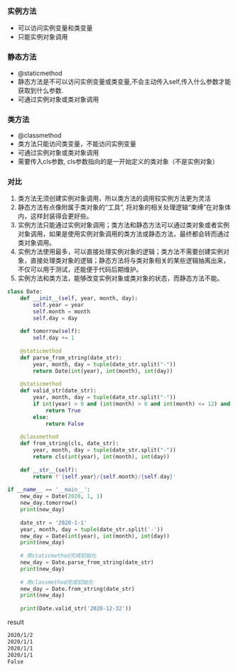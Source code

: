 ### 实例方法
- 可以访问实例变量和类变量
- 只能实例对象调用

### 静态方法
- @staticmethod
- 静态方法是不可以访问实例变量或类变量,不会主动传入self,传入什么参数才能获取到什么参数.
- 可通过实例对象或类对象调用

### 类方法
- @classmethod
- 类方法只能访问类变量，不能访问实例变量
- 可通过实例对象或类对象调用
- 需要传入cls参数, cls参数指向的是一开始定义的类对象（不是实例对象）

### 对比
1. 类方法无须创建实例对象调用，所以类方法的调用较实例方法更为灵活
2. 静态方法有点像附属于类对象的“工具”, 将对象的相关处理逻辑“束缚”在对象体内，这样封装得会更好些。
3. 实例方法只能通过实例对象调用；类方法和静态方法可以通过类对象或者实例对象调用，如果是使用实例对象调用的类方法或静态方法，最终都会转而通过类对象调用。
4. 实例方法使用最多，可以直接处理实例对象的逻辑；类方法不需要创建实例对象，直接处理类对象的逻辑；静态方法将与类对象相关的某些逻辑抽离出来，不仅可以用于测试，还能便于代码后期维护。
5. 实例方法和类方法，能够改变实例对象或类对象的状态，而静态方法不能。
```python
class Date:
    def __init__(self, year, month, day):
        self.year = year
        self.month = month
        self.day = day
   
    def tomorrow(self):
        self.day += 1
    
    @staticmethod
    def parse_from_string(date_str):
        year, month, day = tuple(date_str.split("-"))
        return Date(int(year), int(month), int(day))
           
    @staticmethod
    def valid_str(date_str):
        year, month, day = tuple(date_str.split("-"))
        if int(year) > 0 and (int(month) > 0 and int(month) <= 12) and (int(day) > 0 and int(day) <= 31):
            return True
        else:
            return False
            
    @classmethod
    def from_string(cls, date_str):
        year, month, day = tuple(date_str.split("-"))
        return cls(int(year), int(month), int(day))
        
    def __str__(self):
        return f'{self.year}/{self.month}/{self.day}'
        
if __name__ == '__main__':
    new_day = Date(2020, 1, 1)
    new_day.tomorrow()
    print(new_day)
    
    date_str = '2020-1-1'
    year, month, day = tuple(date_str.split('-'))
    new_day = Date(int(year), int(month), int(day))
    print(new_day)
    
    # 用staticmethod完成初始化
    new_day = Date.parse_from_string(date_str)
    print(new_day)
    
    # 用classmethod完成初始化
    new_day = Date.from_string(date_str)
    print(new_day)
    
    print(Date.valid_str('2020-12-32'))
```
result
```bash
2020/1/2
2020/1/1
2020/1/1
2020/1/1
False
```